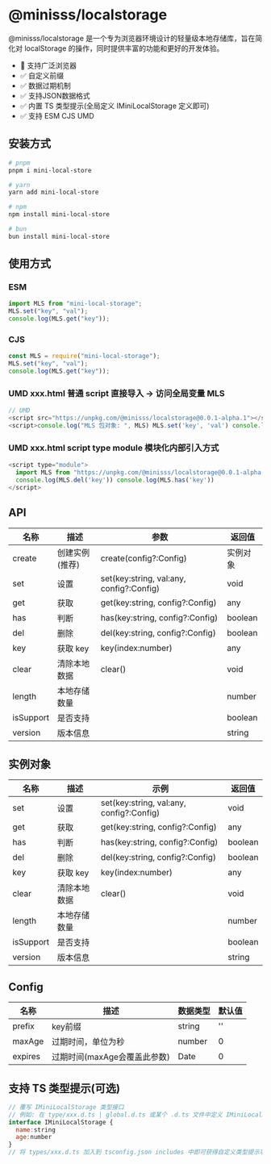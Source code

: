 # @minisss/localstorage

@minisss/localstorage 是一个专为浏览器环境设计的轻量级本地存储库，旨在简化对 localStorage 的操作，同时提供丰富的功能和更好的开发体验。

- 🤡 支持广泛浏览器
- ✅ 自定义前缀
- ✅ 数据过期机制
- ✅ 支持JSON数据格式
- ✅ 内置 TS 类型提示(全局定义 IMiniLocalStorage 定义即可)
- ✅ 支持 ESM CJS UMD

## 安装方式

```bash
# pnpm
pnpm i mini-local-store

# yarn
yarn add mini-local-store

# npm
npm install mini-local-store

# bun
bun install mini-local-store
```

## 使用方式

### ESM

```js
import MLS from "mini-local-storage";
MLS.set("key", "val");
console.log(MLS.get("key"));
```

### CJS

```js
const MLS = require("mini-local-storage");
MLS.set("key", "val");
console.log(MLS.get("key"));
```

### UMD xxx.html 普通 script 直接导入 -> 访问全局变量 MLS

```js
// UMD
<script src="https://unpkg.com/@minisss/localstorage@0.0.1-alpha.1"></script>;
<script>console.log("MLS 包对象: ", MLS) MLS.set('key', 'val') console.log(MLS.get('key')) console.log(MLS.has('key'))</script>;
```

### UMD xxx.html script type module 模块化内部引入方式

```js
<script type="module">
  import MLS from "https://unpkg.com/@minisss/localstorage@0.0.1-alpha.1/dist/index.esm.js"; console.log("MLS 包对象: ", MLS) MLS.set('key', 'val') console.log(MLS.get('key'))
  console.log(MLS.del('key')) console.log(MLS.has('key'))
</script>
```

## API

| 名称      | 描述           | 参数                                     | 返回值   |
| --------- | -------------- | ---------------------------------------- | -------- |
| create    | 创建实例(推荐) | create(config?:Config)                   | 实例对象 |
| set       | 设置           | set(key:string, val:any, config?:Config) | void     |
| get       | 获取           | get(key:string, config?:Config)          | any      |
| has       | 判断           | has(key:string, config?:Config)          | boolean  |
| del       | 删除           | del(key:string, config?:Config)          | boolean  |
| key       | 获取 key       | key(index:number)                        | any      |
| clear     | 清除本地数据   | clear()                                  | void     |
| length    | 本地存储数量   |                                          | number   |
| isSupport | 是否支持       |                                          | boolean  |
| version   | 版本信息       |                                          | string   |

## 实例对象

| 名称      | 描述         | 示例                                     | 返回值  |
| --------- | ------------ | ---------------------------------------- | ------- |
| set       | 设置         | set(key:string, val:any, config?:Config) | void    |
| get       | 获取         | get(key:string, config?:Config)          | any     |
| has       | 判断         | has(key:string, config?:Config)          | boolean |
| del       | 删除         | del(key:string, config?:Config)          | boolean |
| key       | 获取 key     | key(index:number)                        | any     |
| clear     | 清除本地数据 | clear()                                  | void    |
| length    | 本地存储数量 |                                          | number  |
| isSupport | 是否支持     |                                          | boolean |
| version   | 版本信息     |                                          | string  |

## Config

| 名称    | 描述                         | 数据类型 | 默认值 |
| ------- | ---------------------------- | -------- | ------ |
| prefix  | key前缀                      | string   | ''     |
| maxAge  | 过期时间，单位为秒           | number   | 0      |
| expires | 过期时间(maxAge会覆盖此参数) | Date     | 0      |

## 支持 TS 类型提示(可选)

```js
// 覆写 IMiniLocalStorage 类型接口
// 例如: 在 type/xxx.d.ts | global.d.ts 或某个 .d.ts 文件中定义 IMiniLocalStorage 类型接口
interface IMiniLocalStorage {
  name:string
  age:number
}
// 将 types/xxx.d.ts 加入到 tsconfig.json includes 中即可获得自定义类型提示功能
```
